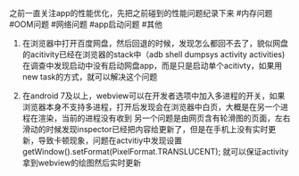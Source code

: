 之前一直关注app的性能优化，先把之前碰到的性能问题纪录下来
#内存问题
#OOM问题
#网络问题
#app启动问题
#其他
1. 在浏览器中打开百度网盘，然后回退的时候，发现怎么都回不去了，貌似网盘的acitivity已经在浏览器的stack中（adb shell dumpsys activity activities)
在调查中发现启动中没有启动网盘app，而是只是启动单个acitivty，如果用new task的方式，就可以解决这个问题

2. 在android 7及以上，webview可以在开发者选项中加入多进程的开关，如果浏览器本身不支持多进程，打开后发现会在浏览器中白页，大概是在另一个进程在渲染，当前的进程没有收到
另一个问题是由网页含有轮滑图的页面，左右滑动的时候发现inspector已经把内容给更新了，但是在手机上没有实时更新，导致卡顿现象，问题在actvitiy中发现设置
getWindow().setFormat(PixelFormat.TRANSLUCENT);
就可以保证activity拿到webview的绘图然后实时更新

